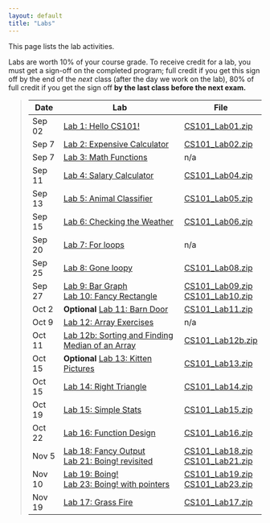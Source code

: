 ```yaml
---
layout: default
title: "Labs"
---
```


This page lists the lab activities.

Labs are worth 10% of your course grade.  To receive credit for a lab, you must get a sign-off on the completed program; full credit if you get this sign off by the end of the *next* class (after the day we work on the lab), 80% of full credit if you get the sign off **by the last class before the next exam.**

> Date | Lab | File
> ---- | --- | ----
> Sep 02        | [Lab 1: Hello CS101!](lab01.html)                  | [CS101\_Lab01.zip](CS101_Lab01.zip)
> Sep 7         | [Lab 2: Expensive Calculator](lab02.html)          | [CS101\_Lab02.zip](CS101_Lab02.zip)
> Sep 7         | [Lab 3: Math Functions](lab03.html)                | n/a
> Sep 11        | [Lab 4: Salary Calculator](lab04.html)             | [CS101\_Lab04.zip](CS101_Lab04.zip)
> Sep 13        | [Lab 5: Animal Classifier](lab05.html)             | [CS101\_Lab05.zip](CS101_Lab05.zip)
> Sep 15        | [Lab 6: Checking the Weather](lab06.html)          | [CS101\_Lab06.zip](CS101_Lab06.zip)
> Sep 20        | [Lab 7: For loops](lab07.html)                     | n/a
> Sep 25        | [Lab 8: Gone loopy](lab08.html)                    | [CS101\_Lab08.zip](CS101_Lab08.zip)
> Sep 27        | [Lab 9: Bar Graph](lab09.html) <br /> [Lab 10: Fancy Rectangle](lab10.html) | [CS101\_Lab09.zip](CS101_Lab09.zip) <br /> [CS101\_Lab10.zip](CS101_Lab10.zip)
> Oct 2         | **Optional** [Lab 11: Barn Door](lab11.html)       | [CS101\_Lab11.zip](CS101_Lab11.zip)
> Oct 9         | [Lab 12: Array Exercises](lab12.html)              | n/a
> Oct 11        | [Lab 12b: Sorting and Finding Median of an Array](lab12b.html) | [CS101\_Lab12b.zip](CS101_Lab12b.zip)
> Oct 15        | **Optional** [Lab 13: Kitten Pictures](lab13.html) | [CS101\_Lab13.zip](CS101_Lab13.zip)
> Oct 15        | [Lab 14: Right Triangle](lab14.html)               | [CS101\_Lab14.zip](CS101_Lab14.zip) 
> Oct 19        | [Lab 15: Simple Stats](lab15.html)                 | [CS101\_Lab15.zip](CS101_Lab15.zip)
> Oct 22        | [Lab 16: Function Design](lab16.html)              | [CS101\_Lab16.zip](CS101_Lab16.zip)
> Nov 5         | [Lab 18: Fancy Output](lab18.html) <br /> [Lab 21: Boing! revisited](lab21.html) | [CS101\_Lab18.zip](CS101_Lab18.zip) <br /> [CS101\_Lab21.zip](CS101_Lab21.zip)
> Nov 10         | [Lab 19: Boing!](lab19.html) <br /> [Lab 23: Boing! with pointers](lab23.html) | [CS101\_Lab19.zip](CS101_Lab19.zip) <br /> [CS101\_Lab23.zip](CS101_Lab23.zip)
> Nov 19        | [Lab 17: Grass Fire](lab17.html)                   | [CS101\_Lab17.zip](CS101_Lab17.zip)



<!--
> Nov 13, 15    | [Lab 24: Mini Golf](lab24.html)                    | [CS101\_Lab24.zip](CS101_Lab24.zip)
> Nov 22, Dec 4 | [Lab 25: Boing! particle simulation](lab25.html)   | [CS101\_Lab25.zip](CS101_Lab25.zip)
-->

<!-- vim:set wrap: -->
<!-- vim:set linebreak: -->
<!-- vim:set nolist: -->
